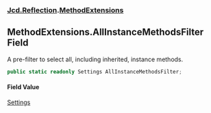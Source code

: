### [Jcd.Reflection](Jcd.Reflection.md 'Jcd.Reflection').[MethodExtensions](MethodExtensions.md 'Jcd.Reflection.MethodExtensions')

## MethodExtensions.AllInstanceMethodsFilter Field

A pre-filter to select all, including inherited, instance methods.

```csharp
public static readonly Settings AllInstanceMethodsFilter;
```

#### Field Value
[Settings](MethodInfoEnumerator.Settings.md 'Jcd.Reflection.MethodInfoEnumerator.Settings')